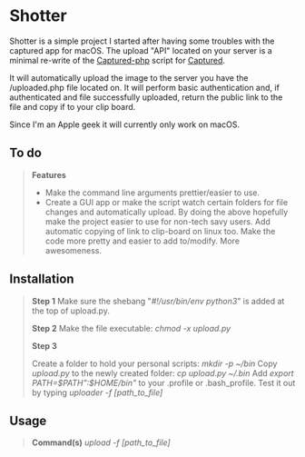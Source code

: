 Shotter
===================

Shotter is a simple project I started after having some troubles with the captured app for macOS. The upload "API" located on your server is a minimal re-write of the [Captured-php](https://github.com/csexton/captured-php) script for [Captured](http://www.capturedapp.com).

It will automatically upload the image to the server you have the /uploaded.php file located on. It will perform basic authentication and, if authenticated and file successfully uploaded, return the public link to the file and copy if to your clip board.

Since I'm an Apple geek it will currently only work on macOS.


To do
-------------

>**Features**
> - Make the command line arguments prettier/easier to use.
> - Create a GUI app or make the script watch certain folders for file changes and automatically upload.
> By doing the above hopefully make the project easier to use for non-tech savy users.
> Add automatic copying of link to clip-board on linux too.
> Make the code more pretty and easier to add to/modify.
> More awesomeness.


Installation
-------------

> **Step 1**
> Make sure the shebang "*#!/usr/bin/env python3*" is added at the top of upload.py.
>
> **Step 2**
> Make the file executable: *chmod -x upload.py*
>
> **Step 3**
>
> Create a folder to hold your personal scripts: *mkdir -p ~/bin*
> Copy *upload.py* to the newly created folder: *cp upload.py ~/.bin*
> Add *export PATH=$PATH":$HOME/bin"* to your .profile or .bash_profile.
> Test it out by typing *uploader -f [path_to_file]*


Usage
-------------

> **Command(s)**
> *upload -f [path_to_file]*

